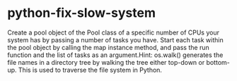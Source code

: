 # python-fix-slow-system

Create a pool object of the Pool class of a specific number of CPUs your system has by passing a number of tasks you have. Start each task within the pool object by calling the map instance method, and pass the run function and the list of tasks as an argument.Hint: os.walk() generates the file names in a directory tree by walking the tree either top-down or bottom-up. This is used to traverse the file system in Python.
